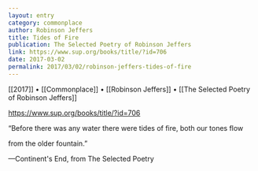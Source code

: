 ```yaml
---
layout: entry
category: commonplace
author: Robinson Jeffers
title: Tides of Fire
publication: The Selected Poetry of Robinson Jeffers
link: https://www.sup.org/books/title/?id=706
date: 2017-03-02
permalink: 2017/03/02/robinson-jeffers-tides-of-fire
---
```


[[2017]] • [[Commonplace]] • [[Robinson Jeffers]] • [[The Selected Poetry of Robinson Jeffers]] 

https://www.sup.org/books/title/?id=706

“Before there was any water there were tides of fire, both our tones flow

   from the older fountain.”

—Continent's End, from The Selected Poetry